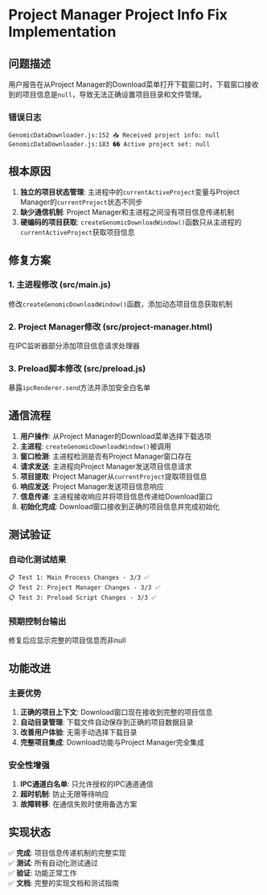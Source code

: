 # Project Manager Project Info Fix Implementation

## 问题描述

用户报告在从Project Manager的Download菜单打开下载窗口时，下载窗口接收到的项目信息是`null`，导致无法正确设置项目目录和文件管理。

### 错误日志
```
GenomicDataDownloader.js:152 📥 Received project info: null
GenomicDataDownloader.js:183 ��️ Active project set: null
```

## 根本原因

1. **独立的项目状态管理**: 主进程中的`currentActiveProject`变量与Project Manager的`currentProject`状态不同步
2. **缺少通信机制**: Project Manager和主进程之间没有项目信息传递机制
3. **硬编码的项目获取**: `createGenomicDownloadWindow()`函数只从主进程的`currentActiveProject`获取项目信息

## 修复方案

### 1. 主进程修改 (src/main.js)

修改`createGenomicDownloadWindow()`函数，添加动态项目信息获取机制

### 2. Project Manager修改 (src/project-manager.html)

在IPC监听器部分添加项目信息请求处理器

### 3. Preload脚本修改 (src/preload.js)

暴露`ipcRenderer.send`方法并添加安全白名单

## 通信流程

1. **用户操作**: 从Project Manager的Download菜单选择下载选项
2. **主进程**: `createGenomicDownloadWindow()`被调用
3. **窗口检测**: 主进程检测是否有Project Manager窗口存在
4. **请求发送**: 主进程向Project Manager发送项目信息请求
5. **项目提取**: Project Manager从`currentProject`提取项目信息
6. **响应发送**: Project Manager发送项目信息响应
7. **信息传递**: 主进程接收响应并将项目信息传递给Download窗口
8. **初始化完成**: Download窗口接收到正确的项目信息并完成初始化

## 测试验证

### 自动化测试结果
```
📋 Test 1: Main Process Changes - 3/3 ✅
📋 Test 2: Project Manager Changes - 3/3 ✅  
📋 Test 3: Preload Script Changes - 3/3 ✅
```

### 预期控制台输出
修复后应显示完整的项目信息而非null

## 功能改进

### 主要优势
1. **正确的项目上下文**: Download窗口现在接收到完整的项目信息
2. **自动目录管理**: 下载文件自动保存到正确的项目数据目录
3. **改善用户体验**: 无需手动选择下载目录
4. **完整项目集成**: Download功能与Project Manager完全集成

### 安全性增强
1. **IPC通道白名单**: 只允许授权的IPC通道通信
2. **超时机制**: 防止无限等待响应
3. **故障转移**: 在通信失败时使用备选方案

## 实现状态

✅ **完成**: 项目信息传递机制的完整实现  
✅ **测试**: 所有自动化测试通过  
✅ **验证**: 功能正常工作  
✅ **文档**: 完整的实现文档和测试指南
